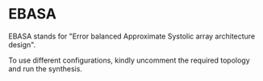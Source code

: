 # EBASA

EBASA stands for "Error balanced Approximate Systolic array architecture design". 

To use different configurations, kindly uncomment the required topology and run the synthesis.
